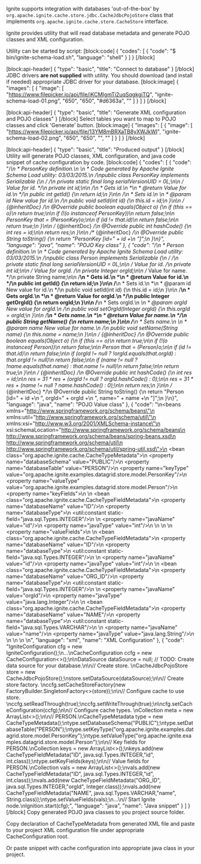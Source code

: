 <!--
  Licensed to the Apache Software Foundation (ASF) under one or more
  contributor license agreements.  See the NOTICE file distributed with
  this work for additional information regarding copyright ownership.
  The ASF licenses this file to You under the Apache License, Version 2.0
  (the "License"); you may not use this file except in compliance with
  the License.  You may obtain a copy of the License at

       http://www.apache.org/licenses/LICENSE-2.0

  Unless required by applicable law or agreed to in writing, software
  distributed under the License is distributed on an "AS IS" BASIS,
  WITHOUT WARRANTIES OR CONDITIONS OF ANY KIND, either express or implied.
  See the License for the specific language governing permissions and
  limitations under the License.
-->


Ignite supports integration with databases 'out-of-the-box' by `org.apache.ignite.cache.store.jdbc.CacheJdbcPojoStore` class that implements `org.apache.ignite.cache.store.CacheStore` interface.

Ignite provides utility that will read database metadata and generate POJO classes and XML configuration.

Utility can be started by script:
[block:code]
{
  "codes": [
    {
      "code": "$ bin/ignite-schema-load.sh",
      "language": "shell"
    }
  ]
}
[/block]

[block:api-header]
{
  "type": "basic",
  "title": "Connect to database"
}
[/block]
JDBC drivers **are not supplied** with utility. You should download (and install if needed) appropriate JDBC driver for your database.
[block:image]
{
  "images": [
    {
      "image": [
        "https://www.filepicker.io/api/file/jKCMIgmTi2uqSqgkgiTQ",
        "ignite-schema-load-01.png",
        "650",
        "650",
        "#d6363a",
        ""
      ]
    }
  ]
}
[/block]

[block:api-header]
{
  "type": "basic",
  "title": "Generate XML configuration and POJO classes"
}
[/block]
Select tables you want to map to POJO classes and click 'Generate' button.
[block:image]
{
  "images": [
    {
      "image": [
        "https://www.filepicker.io/api/file/13YM8mBRXaTB8yXWJkWI",
        "ignite-schema-load-02.png",
        "650",
        "650",
        "",
        ""
      ]
    }
  ]
}
[/block]

[block:api-header]
{
  "type": "basic",
  "title": "Produced output"
}
[/block]
Utility will generate POJO classes,  XML configuration, and java code snippet of cache configuration by code.
[block:code]
{
  "codes": [
    {
      "code": "/**\n * PersonKey definition.\n *\n * Code generated by Apache Ignite Schema Load utility: 03/03/2015.\n */\npublic class PersonKey implements Serializable {\n    /** */\n    private static final long serialVersionUID = 0L;\n\n    /** Value for id. */\n    private int id;\n\n    /**\n     * Gets id.\n     *\n     * @return Value for id.\n     */\n    public int getId() {\n        return id;\n    }\n\n    /**\n     * Sets id.\n     *\n     * @param id New value for id.\n     */\n    public void setId(int id) {\n        this.id = id;\n    }\n\n    /** {@inheritDoc} */\n    @Override public boolean equals(Object o) {\n        if (this == o)\n            return true;\n\n        if (!(o instanceof PersonKey))\n            return false;\n\n        PersonKey that = (PersonKey)o;\n\n        if (id != that.id)\n            return false;\n\n        return true;\n    }\n\n    /** {@inheritDoc} */\n    @Override public int hashCode() {\n        int res = id;\n\n        return res;\n    }\n\n    /** {@inheritDoc} */\n    @Override public String toString() {\n        return \"PersonKey [id=\" + id +\n            \"]\";\n    }\n}",
      "language": "java",
      "name": "POJO Key class"
    },
    {
      "code": "/**\n * Person definition.\n *\n * Code generated by Apache Ignite Schema Load utility: 03/03/2015.\n */\npublic class Person implements Serializable {\n    /** */\n    private static final long serialVersionUID = 0L;\n\n    /** Value for id. */\n    private int id;\n\n    /** Value for orgId. */\n    private Integer orgId;\n\n    /** Value for name. */\n    private String name;\n\n    /**\n     * Gets id.\n     *\n     * @return Value for id.\n     */\n    public int getId() {\n        return id;\n    }\n\n    /**\n     * Sets id.\n     *\n     * @param id New value for id.\n     */\n    public void setId(int id) {\n        this.id = id;\n    }\n\n    /**\n     * Gets orgId.\n     *\n     * @return Value for orgId.\n     */\n    public Integer getOrgId() {\n        return orgId;\n    }\n\n    /**\n     * Sets orgId.\n     *\n     * @param orgId New value for orgId.\n     */\n    public void setOrgId(Integer orgId) {\n        this.orgId = orgId;\n    }\n\n    /**\n     * Gets name.\n     *\n     * @return Value for name.\n     */\n    public String getName() {\n        return name;\n    }\n\n    /**\n     * Sets name.\n     *\n     * @param name New value for name.\n     */\n    public void setName(String name) {\n        this.name = name;\n    }\n\n    /** {@inheritDoc} */\n    @Override public boolean equals(Object o) {\n        if (this == o)\n            return true;\n\n        if (!(o instanceof Person))\n            return false;\n\n        Person that = (Person)o;\n\n        if (id != that.id)\n            return false;\n\n        if (orgId != null ? !orgId.equals(that.orgId) : that.orgId != null)\n            return false;\n\n        if (name != null ? !name.equals(that.name) : that.name != null)\n            return false;\n\n        return true;\n    }\n\n    /** {@inheritDoc} */\n    @Override public int hashCode() {\n        int res = id;\n\n        res = 31 * res + (orgId != null ? orgId.hashCode() : 0);\n\n        res = 31 * res + (name != null ? name.hashCode() : 0);\n\n        return res;\n    }\n\n    /** {@inheritDoc} */\n    @Override public String toString() {\n        return \"Person [id=\" + id +\n            \", orgId=\" + orgId +\n            \", name=\" + name +\n            \"]\";\n    }\n}",
      "language": "java",
      "name": "POJO Value class"
    },
    {
      "code": "<?xml version=\"1.0\" encoding=\"UTF-8\"?>\n<beans xmlns=\"http://www.springframework.org/schema/beans\"\n       xmlns:util=\"http://www.springframework.org/schema/util\"\n       xmlns:xsi=\"http://www.w3.org/2001/XMLSchema-instance\"\n       xsi:schemaLocation=\"http://www.springframework.org/schema/beans\n                           http://www.springframework.org/schema/beans/spring-beans.xsd\n                           http://www.springframework.org/schema/util\n                           http://www.springframework.org/schema/util/spring-util.xsd\">\n    <bean class=\"org.apache.ignite.cache.CacheTypeMetadata\">\n        <property name=\"databaseSchema\" value=\"PUBLIC\"/>\n        <property name=\"databaseTable\" value=\"PERSON\"/>\n        <property name=\"keyType\" value=\"org.apache.ignite.examples.datagrid.store.model.PersonKey\"/>\n        <property name=\"valueType\" value=\"org.apache.ignite.examples.datagrid.store.model.Person\"/>\n        <property name=\"keyFields\">\n            <list>\n                <bean class=\"org.apache.ignite.cache.CacheTypeFieldMetadata\">\n                    <property name=\"databaseName\" value=\"ID\"/>\n                    <property name=\"databaseType\">\n                        <util:constant static-field=\"java.sql.Types.INTEGER\"/>\n                    </property>\n                    <property name=\"javaName\" value=\"id\"/>\n                    <property name=\"javaType\" value=\"int\"/>\n                </bean>\n            </list>\n        </property>\n        <property name=\"valueFields\">\n            <list>\n                <bean class=\"org.apache.ignite.cache.CacheTypeFieldMetadata\">\n                    <property name=\"databaseName\" value=\"ID\"/>\n                    <property name=\"databaseType\">\n                        <util:constant static-field=\"java.sql.Types.INTEGER\"/>\n                    </property>\n                    <property name=\"javaName\" value=\"id\"/>\n                    <property name=\"javaType\" value=\"int\"/>\n                </bean>\n                <bean class=\"org.apache.ignite.cache.CacheTypeFieldMetadata\">\n                    <property name=\"databaseName\" value=\"ORG_ID\"/>\n                    <property name=\"databaseType\">\n                        <util:constant static-field=\"java.sql.Types.INTEGER\"/>\n                    </property>\n                    <property name=\"javaName\" value=\"orgId\"/>\n                    <property name=\"javaType\" value=\"java.lang.Integer\"/>\n                </bean>\n                <bean class=\"org.apache.ignite.cache.CacheTypeFieldMetadata\">\n                    <property name=\"databaseName\" value=\"NAME\"/>\n                    <property name=\"databaseType\">\n                        <util:constant static-field=\"java.sql.Types.VARCHAR\"/>\n                    </property>\n                    <property name=\"javaName\" value=\"name\"/>\n                    <property name=\"javaType\" value=\"java.lang.String\"/>\n                </bean>\n            </list>\n        </property>\n    </bean>\n</beans>",
      "language": "xml",
      "name": "XML Configuration"
    },
    {
      "code": "IgniteConfiguration cfg = new IgniteConfiguration();\n...\nCacheConfiguration ccfg = new CacheConfiguration<>();\n\nDataSource dataSource = null; // TODO: Create data source for your database.\n\n// Create store. \nCacheJdbcPojoStore store = new CacheJdbcPojoStore();\nstore.setDataSource(dataSource);\n\n// Create store factory. \nccfg.setCacheStoreFactory(new FactoryBuilder.SingletonFactory<>(store));\n\n// Configure cache to use store. \nccfg.setReadThrough(true);\nccfg.setWriteThrough(true);\n\ncfg.setCacheConfiguration(ccfg);\n\n// Configure cache types. \nCollection<CacheTypeMetadata> meta = new ArrayList<>();\n\n// PERSON.\nCacheTypeMetadata type = new CacheTypeMetadata();\ntype.setDatabaseSchema(\"PUBLIC\");\ntype.setDatabaseTable(\"PERSON\");\ntype.setKeyType(\"org.apache.ignite.examples.datagrid.store.model.PersonKey\");\ntype.setValueType(\"org.apache.ignite.examples.datagrid.store.model.Person\");\n\n// Key fields for PERSON.\nCollection<CacheTypeFieldMetadata> keys = new ArrayList<>();\nkeys.add(new CacheTypeFieldMetadata(\"ID\", java.sql.Types.INTEGER,\"id\", int.class));\ntype.setKeyFields(keys);\n\n// Value fields for PERSON.\nCollection<CacheTypeFieldMetadata> vals = new ArrayList<>();\nvals.add(new CacheTypeFieldMetadata(\"ID\", java.sql.Types.INTEGER,\"id\", int.class));\nvals.add(new CacheTypeFieldMetadata(\"ORG_ID\", java.sql.Types.INTEGER,\"orgId\", Integer.class));\nvals.add(new CacheTypeFieldMetadata(\"NAME\", java.sql.Types.VARCHAR,\"name\", String.class));\ntype.setValueFields(vals);\n...\n// Start Ignite node.\nIgnition.start(cfg);",
      "language": "java",
      "name": "Java snippet"
    }
  ]
}
[/block]
Copy generated POJO java classes to you project source folder.

Copy declaration of CacheTypeMetadata from generated XML file and paste to your project XML configuration file under appropriate CacheConfiguration root.

Or paste snippet with cache configuration into appropriate java class in your project.